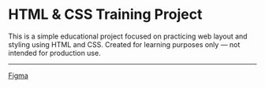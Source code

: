 # HTML & CSS Training Project

This is a simple educational project focused on practicing web layout and styling using HTML and CSS.
Created for learning purposes only — not intended for production use.

---

[Figma](https://www.figma.com/file/rTTKRK2SkgwjlluWr0fPpE/Woodendot?node-id=0%3A1)

